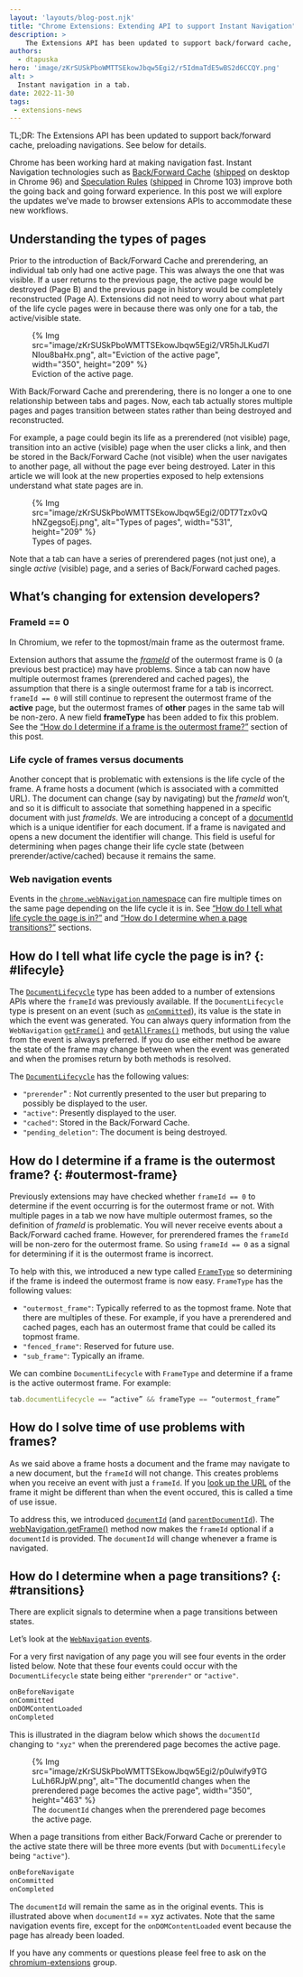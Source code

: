 ```yaml
---
layout: 'layouts/blog-post.njk'
title: "Chrome Extensions: Extending API to support Instant Navigation"
description: >
    The Extensions API has been updated to support back/forward cache, preloading navigations.
authors:
  - dtapuska
hero: 'image/zKrSUSkPboWMTTSEkowJbqw5Egi2/r5IdmaTdE5wBS2d6CCQY.png'
alt: >
  Instant navigation in a tab.
date: 2022-11-30
tags:
 - extensions-news
---
```


TL;DR: The Extensions API has been updated to support back/forward cache,
preloading navigations. See below for details.

Chrome has been working hard at making navigation fast. Instant Navigation
technologies such as [Back/Forward Cache](https://web.dev/bfcache/)
([shipped](https://chromestatus.com/feature/6279906713403392) on desktop in
Chrome 96) and [Speculation Rules](/blog/prerender-pages/)
([shipped](https://chromestatus.com/feature/5740655424831488) in Chrome 103) improve both the going back and going forward
experience. In this post we will explore the updates we’ve made to browser
extensions APIs to accommodate these new workflows.

## Understanding the types of pages

Prior to the introduction of Back/Forward Cache and prerendering, an individual
tab only had one active page. This was always the one that was visible. If a
user returns to the previous page, the active page would be destroyed (Page B)
and the previous page in history would be completely reconstructed (Page A).
Extensions did not need to worry about what part of the life cycle pages were
in because there was only one for a tab, the active/visible state.

<figure>
  {% Img src="image/zKrSUSkPboWMTTSEkowJbqw5Egi2/VR5hJLKud7lNIou8baHx.png", alt="Eviction of the active page", width="350", height="209" %}
  <figcaption>Eviction of the active page.</figcatpion>
</figure>

With Back/Forward Cache and prerendering, there is no longer a one to one
relationship between tabs and pages. Now, each tab actually stores multiple
pages and pages transition between states rather than being destroyed and
reconstructed.

For example, a page could begin its life as a prerendered (not visible) page,
transition into an active (visible) page when the user clicks a link, and then
be stored in the Back/Forward Cache (not visible) when the user navigates to
another page, all without the page ever being destroyed. Later in this article
we will look at the new properties exposed to help extensions understand what
state pages are in.

<figure>
  {% Img src="image/zKrSUSkPboWMTTSEkowJbqw5Egi2/0DT7Tzx0vQhNZgegsoEj.png", alt="Types of pages", width="531", height="209" %}
  <figcaption>Types of pages.</figcaption>
</figure>

Note that a tab can have a series of prerendered pages (not just one), a single
*active* (visible) page, and a series of Back/Forward cached pages.

## What’s changing for extension developers?
### FrameId == 0
In Chromium, we refer to the topmost/main frame as the outermost frame.

Extension authors that assume the [*frameId*](/docs/extensions/reference/webNavigation/#a-note-about-frame-ids:~:text=onErrorOccurred%20event%20fired.-,frameId,-number)
of the outermost frame is 0 (a previous best practice) may have problems.
Since a tab can now have multiple outermost frames (prerendered and cached
pages), the assumption that there is a single outermost
frame for a tab is incorrect. `frameId == 0` will still continue to represent
the outermost frame of the **active** page, but the outermost frames of
**other** pages in the same tab will be non-zero. A new field **frameType** has
been added to fix this problem. See the [“How do I determine if a frame is the outermost frame?”](#outermost-frame)
section of this post.

### Life cycle of frames versus documents

Another concept that is problematic with extensions is the life cycle of the
frame. A frame hosts a document (which is associated with a committed URL).
The document can change (say by navigating) but the *frameId* won’t, and so it
is difficult to associate that something happened in a specific document with
just *frameIds*. We are introducing a concept of a [documentId](/docs/extensions/reference/webNavigation/#method-getFrame:~:text=retrieve%20information%20about.-,documentId,-string%C2%A0optional)
which is a unique identifier for each document. If a frame is navigated and
opens a new document the identifier will change. This field is useful for
determining when pages change their life cycle state (between
prerender/active/cached) because it remains the same.

### Web navigation events

Events in the [`chrome.webNavigation` namespace](/docs/extensions/reference/webNavigation/)
can fire multiple times on the
same page depending on the life cycle it is in. See
[“How do I tell what life cycle the page is in?”](#lifecyle)
and [“How do I determine when a page transitions?”](#transitions) sections.

## How do I tell what life cycle the page is in? {: #lifecyle}

The [`DocumentLifecycle`](/docs/extensions/reference/extensionTypes/#type-DocumentLifecycle)
type has been added to a number of extensions APIs where the `frameId` was
previously available. If the `DocumentLifecycle` type is present on an event
(such as [`onCommitted`](/docs/extensions/reference/webNavigation/#event-onCommitted)),
its value is the state in which the event was generated. You can always query
information from the `WebNavigation` [`getFrame()`](/docs/extensions/reference/webNavigation/#method-getFrame)
and [`getAllFrames()`](/docs/extensions/reference/webNavigation/#method-getAllFrames)
methods, but using the value from the event is always preferred. If you do use
either method be aware the state of the frame may change between when the event
was generated and when the promises return by both methods is resolved.

The [`DocumentLifecycle`](/docs/extensions/reference/extensionTypes/#type-DocumentLifecycle)
has the following values:

- `"prerender`" : Not currently presented to the user but preparing to possibly be displayed to the user.
- `"active"`: Presently displayed to the user.
- `"cached"`: Stored in the Back/Forward Cache.
- `"pending_deletion"`:  The document is being destroyed.

## How do I determine if a frame is the outermost frame? {: #outermost-frame}

Previously extensions may have checked whether `frameId == 0` to determine
if the event occurring is for the outermost frame or not. With multiple pages
in a tab we now have multiple outermost frames, so the definition of *frameId*
is problematic. You will never receive events about a Back/Forward cached
frame. However, for prerendered frames the `frameId` will be
non-zero for the outermost frame. So using `frameId == 0` as a signal for
determining if it is the outermost frame is incorrect.

To help with this, we introduced a new type called 
[`FrameType`](/docs/extensions/reference/extensionTypes/#type-FrameType)
so determining if the frame is indeed the outermost frame is now easy.
`FrameType` has the following values:

- `"outermost_frame"`: Typically referred to as the topmost frame. Note that
there are multiples of these. For example, if you have a prerendered and cached
pages, each has an outermost frame that could be called its topmost frame.
- `"fenced_frame"`: Reserved for future use.
- `"sub_frame"`: Typically an iframe.


We can combine `DocumentLifecycle` with `FrameType` and determine if a frame is
the active outermost frame. For example:
```js
tab.documentLifecycle == “active” && frameType == “outermost_frame”
```

## How do I solve time of use problems with frames?

As we said above a frame hosts a document and the frame may navigate to a new
document, but the `frameId` will not change. This creates problems when you
receive an event with just a `frameId`. If you [look up the URL](/docs/extensions/reference/webNavigation/#method-getFrame)
of the frame it might be different than when the event occured, this is called
a time of use issue.

To address this, we introduced [`documentId`](/docs/extensions/reference/webNavigation/#method-getFrame:~:text=retrieve%20information%20about.-,documentId,-string%C2%A0optional)
(and [`parentDocumentId`](/docs/extensions/reference/webNavigation/#method-getFrame:~:text=parentDocumentId)).
The [webNavigation.getFrame()](/docs/extensions/reference/webNavigation/#method-getFrame)
method now makes the `frameId` optional if a `documentId` is provided. The
`documentId` will change whenever a frame is navigated.

## How do I determine when a page transitions? {: #transitions}

There are explicit signals to determine when a page transitions between states.

Let’s look at the [`WebNavigation` events](/docs/extensions/reference/webNavigation/#event).

For a very first navigation of any page you will see four events in the order
listed below. Note that these four events could occur with the
`DocumentLifecycle` state being either `"prerender"` or `"active"`.

```js
onBeforeNavigate
onCommitted
onDOMContentLoaded
onCompleted
```

This is illustrated in the diagram below which shows the `documentId` changing
to `"xyz"` when the prerendered page becomes the active page.

<figure>
  {% Img src="image/zKrSUSkPboWMTTSEkowJbqw5Egi2/p0ulwify9TGLuLh6RJpW.png", alt="The documentId changes when the prerendered page becomes the active page", width="350", height="463" %}
  <figcaption>The <code>documentId</code> changes when the prerendered page becomes the
  active page.</figcaption>
</figure>

When a page transitions from either Back/Forward Cache or prerender to the
active state there will be three more events (but with `DocumentLifecyle`
being `"active"`).

```js
onBeforeNavigate
onCommitted
onCompleted
```

The `documentId` will remain the same as in the original events. This is
illustrated above when `documentId` == xyz activates. Note that the
same navigation events fire, except for the `onDOMContentLoaded`
event because the page has already been loaded.

If you have any comments or questions please feel free to ask on the
[chromium-extensions](https://groups.google.com/u/1/a/chromium.org/g/chromium-extensions)
group.
